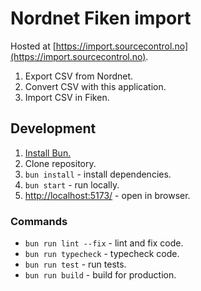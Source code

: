 # Nordnet Fiken import

Hosted at [https://import.sourcecontrol.no](https://import.sourcecontrol.no).

1. Export CSV from Nordnet.
2. Convert CSV with this application.
3. Import CSV in Fiken.

## Development

1. [Install Bun.](https://bun.sh)
2. Clone repository.
3. `bun install` - install dependencies.
4. `bun start` - run locally.
5. [http://localhost:5173/](http://localhost:5173/) - open in browser.

### Commands

- `bun run lint --fix` - lint and fix code.
- `bun run typecheck` - typecheck code.
- `bun run test` - run tests.
- `bun run build` - build for production.
